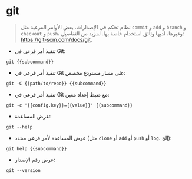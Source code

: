 # git

> نظام تحكم في الإصدارات.
> بعض الأوامر الفرعية مثل `commit` و `add` و `branch` و `checkout` و `push`، وغيرها، لديها وثائق استخدام خاصة بها.
> لمزيد من التفاصيل: <https://git-scm.com/docs/git>.

- تنفيذ أمر فرعي في Git:

`git {{subcommand}}`

- تنفيذ أمر فرعي في Git على مسار مستودع مخصص:

`git -C {{path/to/repo}} {{subcommand}}`

- تنفيذ أمر فرعي في Git مع ضبط إعداد معين:

`git -c '{{config.key}}={{value}}' {{subcommand}}`

- عرض المساعدة:

`git --help`

- عرض المساعدة لأمر فرعي محدد (مثل `clone` أو `add` أو `push` أو `log`، إلخ):

`git help {{subcommand}}`

- عرض رقم الإصدار:

`git --version`
